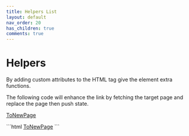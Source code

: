```yaml
---
title: Helpers List
layout: default
nav_order: 20
has_children: true
comments: true
---
```


# Helpers

By adding custom attributes to the HTML tag give the element extra functions.

The following code will enhance the link by fetching the target page and replace the page then push state.

<div class="code-example" markdown="1">

<code class="language-plaintext highlighter-rouge" ph-show-current-url></code>

<a href="./"
  ph-pjax-link
  ph-params="from:::this/innerHTML">ToNewPage</a>

</div>
```html
<a href="./"
  ph-pjax-link
  ph-params="from:::this/innerHTML">
  ToNewPage</a>
```
